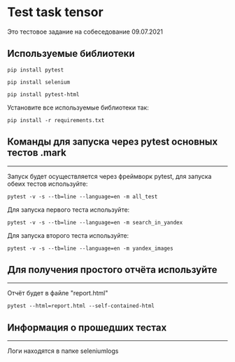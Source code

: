# Test task tensor
Это тестовое задание на собеседование 09.07.2021

## Используемые библиотеки 


```
pip install pytest
```
```
pip install selenium
```
```
pip install pytest-html
```
Установите все используемые библиотеки так:

```
pip install -r requirements.txt
```
## Команды для запуска через pytest основных тестов .mark
---
Запуск будет осуществляется через фреймворк pytest, для запуска обеих тестов используйте:
```
pytest -v -s --tb=line --language=en -m all_test
```
Для запуска первого теста используйте:
```
pytest -v -s --tb=line --language=en -m search_in_yandex
```
Для запуска второго теста используйте:
```
pytest -v -s --tb=line --language=en -m yandex_images
```

## Для получения простого отчёта используйте
---
Отчёт будет в файле "report.html"
```
pytest --html=report.html --self-contained-html
```


## Информация о прошедших тестах
---
Логи находятся в папке seleniumlogs

